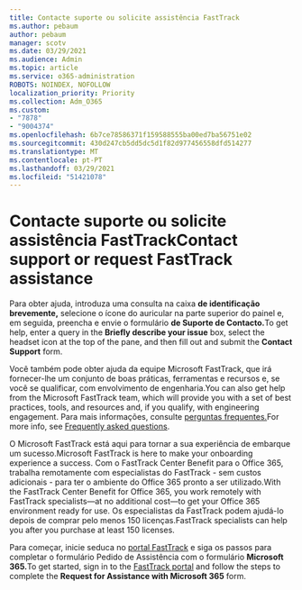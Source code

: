 ```yaml
---
title: Contacte suporte ou solicite assistência FastTrack
ms.author: pebaum
author: pebaum
manager: scotv
ms.date: 03/29/2021
ms.audience: Admin
ms.topic: article
ms.service: o365-administration
ROBOTS: NOINDEX, NOFOLLOW
localization_priority: Priority
ms.collection: Adm_O365
ms.custom:
- "7878"
- "9004374"
ms.openlocfilehash: 6b7ce78586371f159588555ba00ed7ba56751e02
ms.sourcegitcommit: 430d247cb5dd5dc5d1f82d977456558dfd514277
ms.translationtype: MT
ms.contentlocale: pt-PT
ms.lasthandoff: 03/29/2021
ms.locfileid: "51421078"
---
```

# <a name="contact-support-or-request-fasttrack-assistance"></a><span data-ttu-id="ce7db-102">Contacte suporte ou solicite assistência FastTrack</span><span class="sxs-lookup"><span data-stu-id="ce7db-102">Contact support or request FastTrack assistance</span></span>

<span data-ttu-id="ce7db-103">Para obter ajuda, introduza uma consulta na caixa **de identificação brevemente,** selecione o ícone do auricular na parte superior do painel e, em seguida, preencha e envie o formulário **de Suporte de Contacto.**</span><span class="sxs-lookup"><span data-stu-id="ce7db-103">To get help, enter a query in the **Briefly describe your issue** box, select the headset icon at the top of the pane, and then fill out and submit the **Contact Support** form.</span></span>

<span data-ttu-id="ce7db-104">Você também pode obter ajuda da equipe Microsoft FastTrack, que irá fornecer-lhe um conjunto de boas práticas, ferramentas e recursos e, se você se qualificar, com envolvimento de engenharia.</span><span class="sxs-lookup"><span data-stu-id="ce7db-104">You can also get help from the ‎Microsoft‎ FastTrack team, which will provide you with a set of best practices, tools, and resources and, if you qualify, with engineering engagement.</span></span> <span data-ttu-id="ce7db-105">Para mais informações, consulte [perguntas frequentes.](https://go.microsoft.com/fwlink/?linkid=2132666)</span><span class="sxs-lookup"><span data-stu-id="ce7db-105">For more info, see [Frequently asked questions](https://go.microsoft.com/fwlink/?linkid=2132666).</span></span>

<span data-ttu-id="ce7db-106">O Microsoft FastTrack está aqui para tornar a sua experiência de embarque um sucesso.</span><span class="sxs-lookup"><span data-stu-id="ce7db-106">‎Microsoft‎ FastTrack is here to make your onboarding experience a success.</span></span> <span data-ttu-id="ce7db-107">Com o FastTrack Center Benefit para o Office 365, trabalha remotamente com especialistas do FastTrack - sem custos adicionais - para ter o ambiente do Office 365 pronto a ser utilizado.</span><span class="sxs-lookup"><span data-stu-id="ce7db-107">With the FastTrack Center Benefit for Office 365, you work remotely with FastTrack specialists—at no additional cost—to get your Office 365 environment ready for use.</span></span> <span data-ttu-id="ce7db-108">Os especialistas da FastTrack podem ajudá-lo depois de comprar pelo menos 150 licenças.</span><span class="sxs-lookup"><span data-stu-id="ce7db-108">FastTrack specialists can help you after you purchase at least 150 licenses.</span></span>

<span data-ttu-id="ce7db-109">Para começar, inicie seduca no [portal FastTrack](https://go.microsoft.com/fwlink/?linkid=2125443) e siga os passos para completar o formulário Pedido de Assistência com o formulário **Microsoft 365.**</span><span class="sxs-lookup"><span data-stu-id="ce7db-109">To get started, sign in to the [FastTrack portal](https://go.microsoft.com/fwlink/?linkid=2125443) and follow the steps to complete the **Request for Assistance with Microsoft 365** form.</span></span>